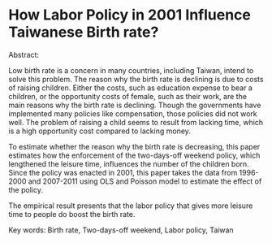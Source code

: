# How Labor Policy in 2001 Influence Taiwanese Birth rate?

Abstract:

Low birth rate is a concern in many countries, including Taiwan, intend to solve this problem. The reason why the birth rate is declining is due to costs of raising children. Either the costs, such as education expense to bear a children, or the opportunity costs of female, such as their work, are the main reasons why the birth rate is declining. Though the governments have implemented many policies like compensation, those policies did not work well. The problem of raising a child seems to result from lacking time, which is a high opportunity cost compared to lacking money.

To estimate whether the reason why the birth rate is decreasing, this paper estimates how the enforcement of the two-days-off weekend policy, which lengthened the leisure time, influences the number of the children born. Since the policy was enacted in 2001, this paper takes the data from 1996-2000 and 2007-2011 using OLS and Poisson model to estimate the effect of the policy.

The empirical result presents that the labor policy that gives more leisure time to people do boost the birth rate.


Key words: Birth rate, Two-days-off weekend, Labor policy, Taiwan
 
